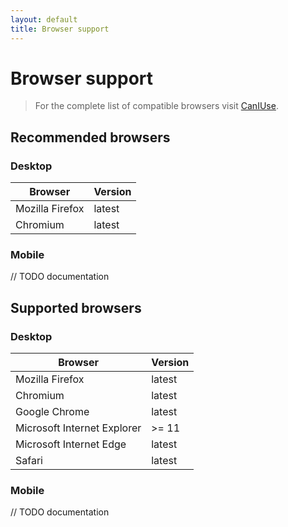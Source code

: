 ```yaml
---
layout: default
title: Browser support
---
```


# Browser support

> For the complete list of compatible browsers visit [CanIUse](http://caniuse.com/#feat=mutationobserver).

## Recommended browsers

### Desktop

| Browser                  | Version |
| ------------------------ | ------- |
| Mozilla Firefox          | latest  | [download](https://www.mozilla.org/)
| Chromium                 | latest  | [download](https://download-chromium.appspot.com)

### Mobile

// TODO documentation


## Supported browsers

### Desktop

| Browser                      | Version 
| ---------------------------- | ------- 
| Mozilla Firefox              | latest  
| Chromium                     | latest
| Google Chrome                | latest
| Microsoft Internet Explorer  | >= 11  
| Microsoft Internet Edge      | latest
| Safari                       | latest

### Mobile

// TODO documentation
